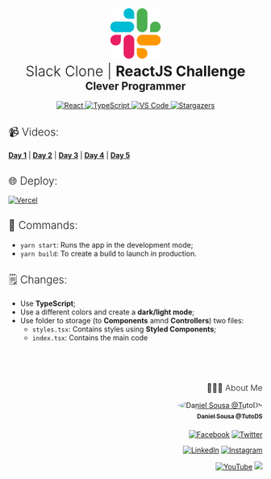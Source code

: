 <div align="center">
<a href="#"><img alt="Slack" src="./src/assets/media/slack.svg" width="100px"></a>
<h1 style="font-weight: 300; margin-top: 5px; margin-bottom: 0;">Slack Clone | <strong>ReactJS Challenge</strong></h1>
<h2 style="font-weight: 300;margin-top: 0px"><strong>Clever Programmer</strong></h2>
</div>

<div align="center">
  	<a href="#">
  		<img src="https://img.shields.io/badge/react%20-%2320232a.svg?&style=for-the-badge&logo=react&logoColor=%2361DAFB" alt="React"/>
	</a>
	<a href="#">
		<img src="https://img.shields.io/badge/typescript%20-%23007ACC.svg?&style=for-the-badge&logo=typescript&logoColor=white" alt="TypeScript" />
	</a>
	<a href="#">
		<img src="https://img.shields.io/badge/Visual_Studio_Code-0078D4?style=for-the-badge&logo=visual%20studio%20code&logoColor=white" alt="VS Code" />
	</a>
	<a href="https://github.com/TutoDS/reactjs-slack-clone-challenge/stargazers">
    	<img alt="Stargazers" src="https://img.shields.io/github/stars/TutoDS/reactjs-slack-clone-challenge?style=for-the-badge">
	</a>
</div>

<h2 style="font-weight:300">📹 Videos:</h2>

**[Day 1](https://www.youtube.com/watch?v=K07O0zh-eNc)** | **[Day 2](https://www.youtube.com/watch?v=ml_04VfhrNs)** | **[Day 3](https://www.youtube.com/watch?v=0RZDbsXLcRg)** | **[Day 4](https://www.youtube.com/watch?v=imdI8XgO-sE)** | **[Day 5](https://www.youtube.com/watch?v=eGSmujxNFMA)**

<h2 style="font-weight:300">🌐 Deploy:</h2>

<a href="https://slack-clone-challenge-c35ca.web.app/">
  <img alt="Vercel" src="https://img.shields.io/badge/firebase%20-%23FFCA28.svg?&style=for-the-badge&logo=firebase&logoColor=black" alt='Deploy'/>
</a>

<h2 style="font-weight:300">🚀 Commands:</h2>

-   `yarn start`: Runs the app in the development mode;
-   `yarn build`: To create a build to launch in production.

<h2 style="font-weight: 300">🗒 Changes:</h2>

-   Use **TypeScript**;
-   Use a different colors and create a **dark/light mode**;
-   Use folder to storage (to **Components** amnd **Controllers**) two files:
    -   `styles.tsx`: Contains styles using **Styled Components**;
    -   `index.tsx`: Contains the main code

<br />

<div align="right" style="margin-top: 50px">
<h3 style="font-weight: 300">
🧑🏻‍💻 About Me
</h3>

<a href="https://github.com/TutoDS" alt="TutoDS">
<img src="https://github.com/tutods.png" alt="Daniel Sousa @TutoDS" width="100px" style="border-radius: 100%">
<br />
 <sub><b>Daniel Sousa @TutoDS</b></sub>
</a>

<div style="margin: 20px 0" />

[facebook]: https://facebook.com/tutods2014
[twitter]: https://twitter.com/tutods
[youtube]: https://youtube.com/tutods2014
[instagram]: https://instagram.com/dsousa_12
[linkedin]: https://www.linkedin.com/in/daniel-sousa-tutods/
[gitlab]: https://gitlab.com/jdaniel.asousa

[<img src="https://img.shields.io/badge/Facebook%20-%232671E5.svg?&style=for-the-badge&logo=Facebook&logoColor=white" alt="Facebook"/>][facebook] [<img src="https://img.shields.io/badge/Twitter%20-%231DA1F2.svg?&style=for-the-badge&logo=Twitter&logoColor=white" alt="Twitter"/>][twitter]

[<img src="https://img.shields.io/badge/LinkedIn%20-%230077B5.svg?&style=for-the-badge&logo=linkedin&logoColor=white" alt="LinkedIn"/>][linkedin] [<img src="https://img.shields.io/badge/Instagram%20-%23E4405F.svg?&style=for-the-badge&logo=Instagram&logoColor=white" alt="Instagram"/>][instagram]

[<img src="https://img.shields.io/badge/YouTube%20-%23FF0000.svg?&style=for-the-badge&logo=YouTube&logoColor=white" alt="YouTube"/>][youtube] [<img src="https://img.shields.io/badge/Gitlab%20-%23181717.svg?&style=for-the-badge&logo=gitlab&logoColor=white"/>][gitlab]

</div>
